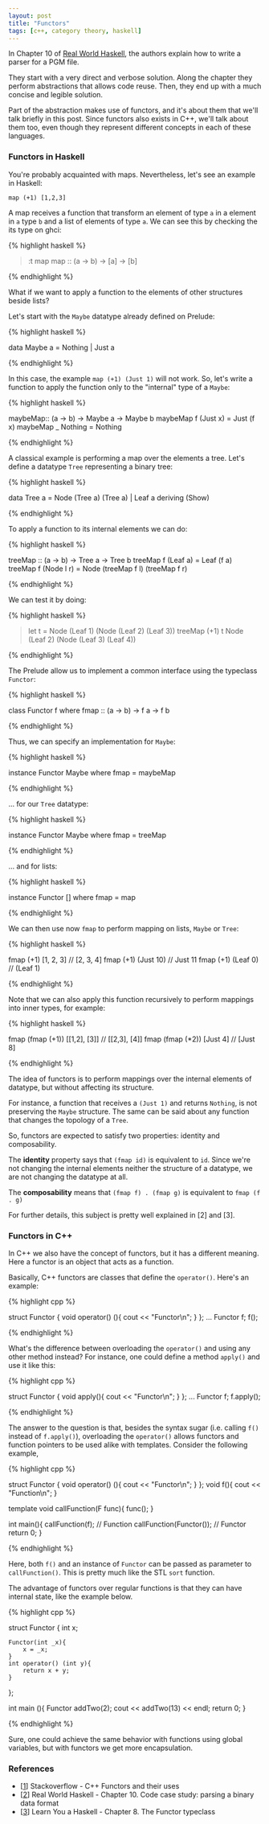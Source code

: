 ```yaml
---
layout: post
title: "Functors"
tags: [c++, category theory, haskell]
---
```


In Chapter 10 of [Real World Haskell](http://book.realworldhaskell.org/read/code-case-study-parsing-a-binary-data-format.html), the authors explain how to write a parser for a PGM file.

They start with a very direct and verbose solution. Along the chapter they perform abstractions that allows code reuse. Then, they end up with a much concise and legible solution.

Part of the abstraction makes use of functors, and it's about them that we'll talk briefly in this post. Since functors also exists in C++, we'll talk about them too, even though they represent different concepts in each of these languages.

### Functors in Haskell

You're probably acquainted with maps. Nevertheless, let's see an example in Haskell:

`map (+1) [1,2,3]`

A map receives a function that transform an element of type `a` in a element in `a` type `b` and a list of elements of type `a`. We can see this by checking the its type on ghci:

{% highlight haskell %}

>:t map
map :: (a -> b) -> [a] -> [b]

{% endhighlight %}

What if we want to apply a function to the elements of other structures beside lists?

Let's start with the `Maybe` datatype already defined on Prelude:

{% highlight haskell %}

data Maybe a = Nothing | Just a

{% endhighlight %}

In this case, the example `map (+1) (Just 1)` will not work. So, let's write a function to apply the function only to the "internal" type of a `Maybe`:

{% highlight haskell %}

maybeMap:: (a -> b) -> Maybe a -> Maybe b
maybeMap f (Just x) = Just (f x)
maybeMap _ Nothing  = Nothing

{% endhighlight %}

A classical example is performing a map over the elements a tree. Let's define a datatype `Tree` representing a binary tree:

{% highlight haskell %}

data Tree a =   Node (Tree a) (Tree a)
              | Leaf a
                deriving (Show)

{% endhighlight %}

To apply a function to its internal elements we can do:

{% highlight haskell %}

treeMap :: (a -> b) -> Tree a -> Tree b
treeMap f (Leaf a)   = Leaf (f a)
treeMap f (Node l r) = Node (treeMap f l) (treeMap f r)

{% endhighlight %}

We can test it by doing:

{% highlight haskell %}

> let t = Node (Leaf 1) (Node (Leaf 2) (Leaf 3))
> treeMap (+1) t
Node (Leaf 2) (Node (Leaf 3) (Leaf 4))

{% endhighlight %}

The Prelude allow us to implement a common interface using the typeclass `Functor`:

{% highlight haskell %}

class Functor f where
    fmap :: (a -> b) -> f a -> f b

{% endhighlight %}

Thus, we can specify an implementation for `Maybe`:

{% highlight haskell %}

instance Functor Maybe where
    fmap = maybeMap

{% endhighlight %}

... for our `Tree` datatype:

{% highlight haskell %}

instance Functor Maybe where
    fmap = treeMap

{% endhighlight %}

... and for lists:

{% highlight haskell %}

instance Functor [] where
    fmap = map

{% endhighlight %}

We can then use now `fmap` to perform mapping on lists, `Maybe` or `Tree`:

{% highlight haskell %}

fmap (+1) [1, 2, 3] // [2, 3, 4]
fmap (+1) (Just 10) // Just 11
fmap (+1) (Leaf 0) // (Leaf 1)

{% endhighlight %}

Note that we can also apply this function recursively to perform mappings into inner types, for example:

{% highlight haskell %}

fmap (fmap (+1)) [[1,2], [3]] // [[2,3], [4]]
fmap (fmap (*2)) [Just 4] // [Just 8]

{% endhighlight %}

The idea of functors is to perform mappings over the internal elements of datatype, but without affecting its structure.

For instance, a function that receives a `(Just 1)` and returns `Nothing`, is not preserving the `Maybe` structure. The same can be said about any function that changes the topology of a `Tree`.

So, functors are expected to satisfy two properties: identity and composability.

The **identity** property says that `(fmap id)` is equivalent to `id`. Since we're not changing the internal elements neither the structure of a datatype, we are not changing the datatype at all.

The **composability** means that `(fmap f) . (fmap g)` is equivalent to `fmap (f . g)`

For further details, this subject is pretty well explained in [2] and [3].

### Functors in C++

In C++ we also have the concept of functors, but it has a different meaning. Here a functor is an object that acts as a function.

Basically, C++ functors are classes that define the `operator()`. Here's an example:

{% highlight cpp %}

struct Functor {
    void operator() (){
        cout << "Functor\n";
    }
};
...
Functor f;
f();

{% endhighlight %}

What's the difference between overloading the `operator()` and using any other method instead? For instance, one could define a method `apply()` and use it like this:

{% highlight cpp %}

struct Functor {
    void apply(){
        cout << "Functor\n";
    }
};
...
Functor f;
f.apply();

{% endhighlight %}

The answer to the question is that, besides the syntax sugar (i.e. calling `f()` instead of `f.apply()`), overloading the `operator()` allows functors and function pointers to be used alike with templates. Consider the following example,

{% highlight cpp %}

struct Functor {
    void operator() (){
        cout << "Functor\n";
    }
};
void f(){
    cout << "Function\n";
}

template<typename F>
void callFunction(F func){
    func();
}

int main(){
    callFunction(f); // Function
    callFunction(Functor()); // Functor
    return 0;
}

{% endhighlight %}

Here, both `f()` and an instance of `Functor` can be passed as parameter to `callFunction()`. This is pretty much like the STL `sort` function.

The advantage of functors over regular functions is that they can have internal state, like the example below.

{% highlight cpp %}

struct Functor {
    int x;

    Functor(int _x){
        x = _x;
    }
    int operator() (int y){
        return x + y;
    }
};

int main (){
    Functor addTwo(2);
    cout << addTwo(13) << endl;
    return 0;
}

{% endhighlight %}

Sure, one could achieve the same behavior with functions using global variables, but with functors we get more encapsulation.

### References

* [[1](http://stackoverflow.com/questions/356950/c-functors-and-their-uses)] 
 Stackoverflow - C++ Functors and their uses
* [[2](http://book.realworldhaskell.org/read/code-case-study-parsing-a-binary-data-format.html)] 
 Real World Haskell - Chapter 10. Code case study: parsing a binary data format
* [[3](http://learnyouahaskell.com/making-our-own-types-and-typeclasses#the-functor-typeclass)] 
 Learn You a Haskell - Chapter 8. The Functor typeclass
